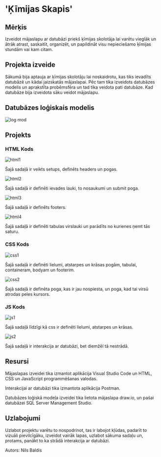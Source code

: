 # 'Ķīmijas Skapis'


## Mērķis
Izveidot mājaslapu ar datubāzi priekš ķīmijas skolotāja lai varētu vieglāk un ātrāk atrast, saskaitīt, organizēt, un papildināt visu nepieciešamo ķīmijas stundām vai kam citam.

## Projekta izveide
Sākumā bija aptauja ar ķīmijas skolotāju lai noskaidrotu, kas tiks ievadīts datubāzē un kādai jaizskatās mājaslapai. Pēc tam tika izveidots datubāzes modelis un aprakstīta probēmsfēra un tad tika veidota pati datubāze. Kad datubāze bija izveidota sāku veidot mājaslapu.

## Datubāzes loģiskais modelis
![log mod](https://github.com/N1kijs/KimSk/blob/master/bildes/logmod.png)

## Projekts
### HTML Kods
![html1](https://github.com/N1kijs/KimSk/blob/master/bildes/html1.PNG)

Šajā sadaļā ir veikts setups, definēts headers un pogas.

![html2](https://github.com/N1kijs/KimSk/blob/master/bildes/html2.PNG)

Šajā sadaļā ir definēti ievades lauki, to nosaukumi un submit poga.

![html3](https://github.com/N1kijs/KimSk/blob/master/bildes/html3.PNG)

Šajā sadaļā ir definēts footers.

![html4](https://github.com/N1kijs/KimSk/blob/master/bildes/html4.PNG)

Šajā sadaļā ir definēti tabulas virslauki un parādīts no kurienes ņemt tās saturu.

### CSS Kods
![css1](https://github.com/N1kijs/KimSk/blob/master/bildes/css1.PNG)

Šajā sadaļā ir definēti lielumi, atstarpes un krāsas pogām, tabulai, containeram, bodyam un footerim.

![css2](https://github.com/N1kijs/KimSk/blob/master/bildes/css2.PNG)

Šajā sadaļā ir definēta poga, kas ir jau nospiesta, un poga, kad tai virsū atrodas peles kursors.

### JS Kods
![js1](https://github.com/N1kijs/KimSk/blob/master/bildes/js1.PNG)

Šajā sadaļā līdzīgi kā css ir definēti lielumi, atstarpes un krāsas.

![js2](https://github.com/N1kijs/KimSk/blob/master/bildes/js2.PNG)

Šajā sadaļā ir interakcija ar datubāzi, bet diemžēl tā nestrādā.

## Resursi
Mājaslapas izveidei tika izmantot aplikācija Visual Studio Code un HTML, CSS un JavaScript programmēšanas valodas.

Interakcijai ar datubāzi tika izmantota aplikācija Postman.

Datubāzes loģiskā modeļa izveidei tika lietota mājaslapa draw.io, un pašai datubāzei SQL Server Management Studio.

## Uzlabojumi

Uzlabot projektu varētu to nospodrinot, tas ir labojot kļūdas, padarīt to vizuāli pievilcīgāku, izveidot vairāk lapas, uzlabot sākuma sadaļu un, protams, panākt to ka strādā interakcija ar datubāzi.

Autors: Nils Baldis
